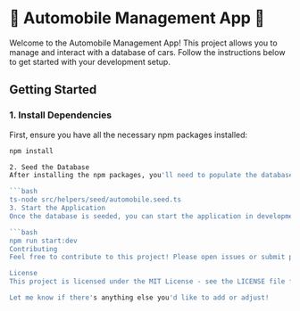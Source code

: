 # 🚗 **Automobile Management App** 🚗

Welcome to the Automobile Management App! This project allows you to manage and interact with a database of cars. Follow the instructions below to get started with your development setup.

## Getting Started

### 1. Install Dependencies

First, ensure you have all the necessary npm packages installed:

```bash
npm install

2. Seed the Database
After installing the npm packages, you'll need to populate the database with some initial car data. Run the following command to seed the database:

```bash
ts-node src/helpers/seed/automobile.seed.ts
3. Start the Application
Once the database is seeded, you can start the application in development mode using:

```bash
npm run start:dev
Contributing
Feel free to contribute to this project! Please open issues or submit pull requests with any improvements or fixes.

License
This project is licensed under the MIT License - see the LICENSE file for details.

Let me know if there's anything else you'd like to add or adjust!
